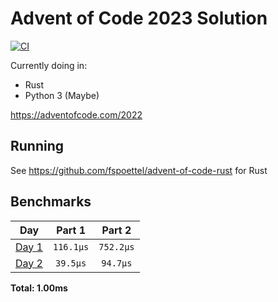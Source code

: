 # Advent of Code 2023 Solution

[![CI](https://github.com/noaione/advent-of-code-2023/actions/workflows/ci.yml/badge.svg)](https://github.com/noaione/advent-of-code-2023/actions/workflows/ci.yml)

Currently doing in:
- Rust
- Python 3 (Maybe)

https://adventofcode.com/2022

## Running

See https://github.com/fspoettel/advent-of-code-rust for Rust

<!--- benchmarking table --->
## Benchmarks

| Day | Part 1 | Part 2 |
| :---: | :---: | :---:  |
| [Day 1](./src/bin/01.rs) | `116.1µs` | `752.2µs` |
| [Day 2](./src/bin/02.rs) | `39.5µs` | `94.7µs` |

**Total: 1.00ms**
<!--- benchmarking table --->
